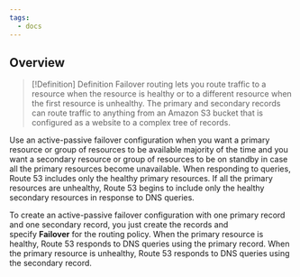 ```yaml
---
tags:
  - docs
---
```

## Overview


> [!Definition] Definition
> Failover routing lets you route traffic to a resource when the resource is healthy or to a different resource when the first resource is unhealthy. The primary and secondary records can route traffic to anything from an Amazon S3 bucket that is configured as a website to a complex tree of records.

Use an active-passive failover configuration when you want a primary resource or group of resources to be available majority of the time and you want a secondary resource or group of resources to be on standby in case all the primary resources become unavailable. When responding to queries, Route 53 includes only the healthy primary resources. If all the primary resources are unhealthy, Route 53 begins to include only the healthy secondary resources in response to DNS queries.

To create an active-passive failover configuration with one primary record and one secondary record, you just create the records and specify **Failover** for the routing policy. When the primary resource is healthy, Route 53 responds to DNS queries using the primary record. When the primary resource is unhealthy, Route 53 responds to DNS queries using the secondary record.
